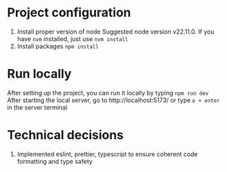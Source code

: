 # Project configuration

1. Install proper version of node
   Suggested node version v22.11.0. If you have `nvm` installed, just use `nvm install`
2. Install packages
   `npm install`

# Run locally

After setting up the project, you can run it locally by typing
`npm run dev`
After starting the local server, go to http://localhost:5173/ or type `o + enter` in the server terminal

# Technical decisions

1. Implemented eslint, prettier, typescript to ensure coherent code formatting and type safety
